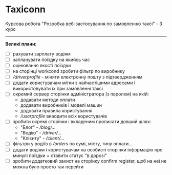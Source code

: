 # Taxiconn
Курсова робота "Розробка веб-застосування по замовленню таксі" - 3 курс

---
**Великі плани:**
- [ ] рахувати зарплату водіям
- [ ] запланувати поїздку на якийсь час
- [ ] оцінювання якості поїздки
- [ ] на сторінці workcond зробити фільтр по виробнику
- [ ]  */driverprofile* - міняти електронну пошту з підтвердженням
- [ ] додати користувачам мітки з найчастішими адресами і використовувати їх при замовленні таксі
- [ ] окремий сервер сторінки адміністратора (з паролем) на якій:
    - додавати методи оплати
    - додавати виробників і моделі машин
    - додовати правила користування
    - */userprofile* виводити всіх користувачів
- [ ] зробити окремі сторінки і вкладеним прописати довший шлях:
    - "Блог" - */blog/...*
    - "Водію" - */driver/...*
    - "Клієнту" - */client/...*
- [ ] фільтри у водіїв в */orders* по сумі, місту, типу оплати...
- [ ] додати водіям і користувачам на особисті сторінки інформацію про минулі поїздки + ставити статус "в дорозі"
- [ ] зробити додатковий захист на сторінку confirm register, щоб на неї не можна було просто так перейти
